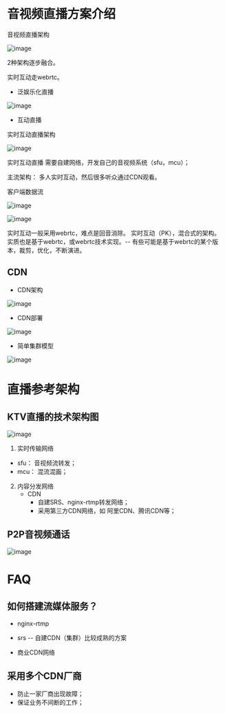# 音视频直播方案介绍

音视频直播架构

![image](https://github.com/user-attachments/assets/b1bc375e-84eb-41a3-a44d-ed0eafbfe049)

2种架构逐步融合。

实时互动走webrtc。


* 泛娱乐化直播

![image](https://github.com/user-attachments/assets/e89e573a-b893-46eb-82cc-5e9ed802e989)


* 互动直播

实时互动直播架构

![image](https://github.com/user-attachments/assets/7eaf561e-c326-47a0-8302-7eea69d3fc7b)

实时互动直播 需要自建网络，开发自己的音视频系统（sfu，mcu）；

主流架构： 多人实时互动，然后很多听众通过CDN观看。


客户端数据流

![image](https://github.com/user-attachments/assets/c3125726-fbf1-4f26-8df5-030bd2346341)



![image](https://github.com/user-attachments/assets/ea8ef342-3e4e-4163-9082-6880652b9f82)

实时互动一般采用webrtc，难点是回音消除。 实时互动（PK），混合式的架构。实质也是基于webrtc，或webrtc技术实现。-- 有些可能是基于webrtc的某个版本，裁剪，优化，不断演进。

## CDN

* CDN架构

![image](https://github.com/user-attachments/assets/367ea69f-3573-4be4-ac7b-bfcaa906afc6)


* CDN部署

![image](https://github.com/user-attachments/assets/9c8346a2-3874-4af8-8ac0-f9535b27b53c)

* 简单集群模型

![image](https://github.com/user-attachments/assets/26a18af7-cd27-434d-a5d2-52a21d8d4ef1)

# 直播参考架构

## KTV直播的技术架构图

![image](https://github.com/user-attachments/assets/e8d42e0f-1445-44c9-95d7-b7999be35c73)

1. 实时传输网络
  * sfu： 音视频流转发；
  * mcu： 混流混画；

2. 内容分发网络
   * CDN
     * 自建SRS、nginx-rtmp转发网络；
     * 采用第三方CDN网络，如 阿里CDN、腾讯CDN等；

## P2P音视频通话

![image](https://github.com/user-attachments/assets/bb801aed-cad9-4657-b8e2-18acc6c836cb)


# FAQ

## 如何搭建流媒体服务？

* nginx-rtmp
* srs -- 自建CDN（集群）比较成熟的方案

* 商业CDN网络

## 采用多个CDN厂商

* 防止一家厂商出现故障；
* 保证业务不间断的工作；


